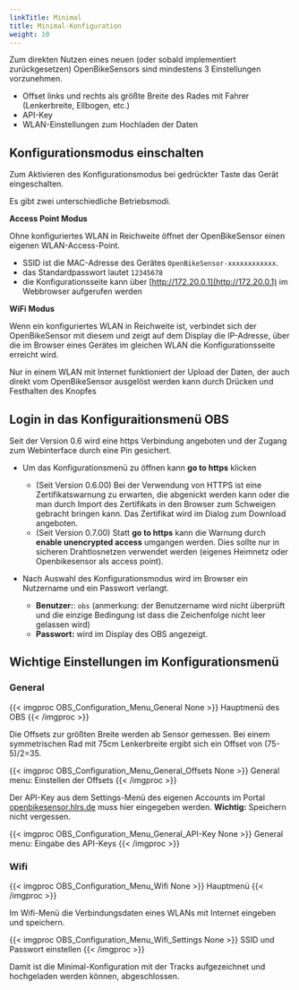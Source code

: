 ```yaml
---
linkTitle: Minimal
title: Minimal-Konfiguration
weight: 10
---
```


Zum direkten Nutzen eines neuen (oder sobald implementiert zurückgesetzen) OpenBikeSensors sind mindestens 3 Einstellungen vorzunehmen.

* Offset links und rechts als größte Breite des Rades mit Fahrer (Lenkerbreite, Ellbogen, etc.)
* API-Key
* WLAN-Einstellungen zum Hochladen der Daten


## Konfigurationsmodus einschalten

Zum Aktivieren des Konfigurationsmodus bei gedrückter Taste das Gerät eingeschalten.

Es gibt zwei unterschiedliche Betriebsmodi.

**Access Point Modus**

Ohne konfiguriertes WLAN in Reichweite öffnet der OpenBikeSensor einen eigenen WLAN-Access-Point.
* SSID ist die MAC-Adresse des Gerätes `OpenBikeSensor-xxxxxxxxxxxx`.
* das Standardpasswort lautet `12345678`
* die Konfigurationsseite kann über [http://172.20.0.1](http://172.20.0.1) im Webbrowser aufgerufen werden

**WiFi Modus**

Wenn ein konfiguriertes WLAN in Reichweite ist, verbindet sich der OpenBikeSensor mit diesem und zeigt auf dem Display die IP-Adresse, über die im Browser eines Gerätes im gleichen WLAN die Konfigurationsseite erreicht wird. 

Nur in einem WLAN mit Internet funktioniert der Upload der Daten, der auch direkt vom OpenBikeSensor ausgelöst werden kann durch Drücken und Festhalten des Knopfes

## Login in das Konfiguraitionsmenü OBS
Seit der Version 0.6 wird eine https Verbindung angeboten und der Zugang zum Webinterface durch eine Pin gesichert.

* Um das Konfigurationsmenü zu öffnen kann **go to https** klicken
  * (Seit Version 0.6.00) Bei der Verwendung von HTTPS ist eine Zertifikatswarnung zu erwarten, die abgenickt werden kann oder die man durch Import des Zertifikats in den Browser zum Schweigen gebracht bringen kann. Das Zertifikat wird im Dialog zum Download angeboten.
  * (Seit Version 0.7.00) Statt **go to https** kann die Warnung durch **enable unencrypted access** umgangen werden. Dies sollte nur in sicheren Drahtlosnetzen verwendet werden (eigenes Heimnetz oder Openbikesensor als access point).

* Nach Auswahl des Konfigurationsmodus wird im Browser ein Nutzername und ein Passwort verlangt.
  * **Benutzer:**: `obs` (anmerkung: der Benutzername wird nicht überprüft und die einzige Bedingung ist dass die Zeichenfolge nicht leer gelassen wird)
  * **Passwort:** wird im Display des OBS angezeigt.

## Wichtige Einstellungen im Konfigurationsmenü

### General

{{< imgproc OBS_Configuration_Menu_General None >}}
Hauptmenü des OBS
{{< /imgproc >}}

Die Offsets zur größten Breite werden ab Sensor gemessen. Bei einem symmetrischen Rad mit 75cm Lenkerbreite ergibt sich ein Offset von (75-5)/2=35.

{{< imgproc OBS_Configuration_Menu_General_Offsets None >}}
General menu: Einstellen der Offsets
{{< /imgproc >}}

Der API-Key aus dem Settings-Menü des eigenen Accounts im Portal [openbikesensor.hlrs.de](openbikesensor.hlrs.de) muss hier eingegeben werden. 
**Wichtig:** Speichern nicht vergessen.

{{< imgproc OBS_Configuration_Menu_General_API-Key None >}}
General menu: Eingabe des API-Keys
{{< /imgproc >}}

### Wifi

{{< imgproc OBS_Configuration_Menu_Wifi None >}}
Hauptmenü
{{< /imgproc >}}

Im Wifi-Menü die Verbindungsdaten eines WLANs mit Internet eingeben und speichern.

{{< imgproc OBS_Configuration_Menu_Wifi_Settings None >}}
SSID und Passwort einstellen
{{< /imgproc >}}

Damit ist die Minimal-Konfiguration mit der Tracks aufgezeichnet und hochgeladen werden können, abgeschlossen. 

